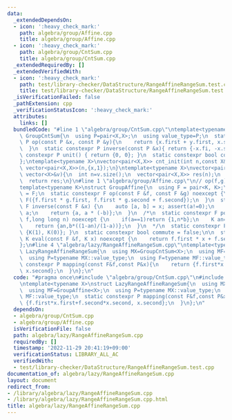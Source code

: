 ```yaml
---
data:
  _extendedDependsOn:
  - icon: ':heavy_check_mark:'
    path: algebra/group/Affine.cpp
    title: algebra/group/Affine.cpp
  - icon: ':heavy_check_mark:'
    path: algebra/group/CntSum.cpp
    title: algebra/group/CntSum.cpp
  _extendedRequiredBy: []
  _extendedVerifiedWith:
  - icon: ':heavy_check_mark:'
    path: test/library-checker/DataStructure/RangeAffineRangeSum.test.cpp
    title: test/library-checker/DataStructure/RangeAffineRangeSum.test.cpp
  _isVerificationFailed: false
  _pathExtension: cpp
  _verificationStatusIcon: ':heavy_check_mark:'
  attributes:
    links: []
  bundledCode: "#line 1 \"algebra/group/CntSum.cpp\"\ntemplate<typename X>\nstruct\
    \ GroupCntSum{\n  using P=pair<X,X>;\n  using value_type=P;\n  static constexpr\
    \ P op(const P &x, const P &y){\n    return {x.first + y.first, x.second + y.second};\n\
    \  }\n  static constexpr P inverse(const P &x){ return {-x.fi, -x.se}; }\n  static\
    \ constexpr P unit() { return {0, 0}; }\n  static constexpr bool commute = true;\n\
    };\ntemplate<typename X>\nvector<pair<X,X>> cnt_init(int n,const X&x){\n  return\
    \ vector<pair<X,X>>(n,{x,1});\n}\ntemplate<typename X>\nvector<pair<X,X>> cnt_init(const\
    \ vector<X>&v){\n  int n=v.size();\n  vector<pair<X,X>> res(n);\n  for(int i=0;i<n;i++)res[i]={v[i],1};\n\
    \  return res;\n}\n#line 1 \"algebra/group/Affine.cpp\"\n// op(f,g) = f(g(x))\n\
    template<typename K>\nstruct GroupAffine{\n  using F = pair<K, K>;\n  using value_type\
    \ = F;\n  static constexpr F op(const F &f, const F &g) noexcept {\n    return\
    \ F({f.first * g.first, f.first * g.second + f.second});\n  }\n  static constexpr\
    \ F inverse(const F &x) {\n    auto [a, b] = x; assert(a!=0);\n    a = K(1) /\
    \ a;\n    return {a, a * (-b)};\n  }\n  /*\n  static constexpr F power(const F&\
    \ f,long long n) noexcept {\n    if(a==1)return {1,n*b};\n    K an=power(a,n);\n\
    \    return {an,b*((1-an)/(1-a))};\n  }\n  */\n  static constexpr F unit() { return\
    \ {K(1), K(0)}; }\n  static constexpr bool commute = false;\n\n  static constexpr\
    \ K eval(const F &f, K x) noexcept {\n    return f.first * x + f.second;\n  }\n\
    };\n#line 4 \"algebra/lazy/RangeAffineRangeSum.cpp\"\ntemplate<typename X>\nstruct\
    \ LazyRangeAffineRangeSum{\n  using MX=GroupCntSum<X>;\n  using MF=GroupAffine<X>;\n\
    \  using P=typename MX::value_type;\n  using F=typename MF::value_type;\n  static\
    \ constexpr P mapping(const F&f,const P&x){\n    return {f.first*x.first+f.second*x.second,\
    \ x.second};\n  }\n};\n"
  code: "#pragma once\n#include \"algebra/group/CntSum.cpp\"\n#include \"algebra/group/Affine.cpp\"\
    \ntemplate<typename X>\nstruct LazyRangeAffineRangeSum{\n  using MX=GroupCntSum<X>;\n\
    \  using MF=GroupAffine<X>;\n  using P=typename MX::value_type;\n  using F=typename\
    \ MF::value_type;\n  static constexpr P mapping(const F&f,const P&x){\n    return\
    \ {f.first*x.first+f.second*x.second, x.second};\n  }\n};\n"
  dependsOn:
  - algebra/group/CntSum.cpp
  - algebra/group/Affine.cpp
  isVerificationFile: false
  path: algebra/lazy/RangeAffineRangeSum.cpp
  requiredBy: []
  timestamp: '2022-11-29 20:41:19+09:00'
  verificationStatus: LIBRARY_ALL_AC
  verifiedWith:
  - test/library-checker/DataStructure/RangeAffineRangeSum.test.cpp
documentation_of: algebra/lazy/RangeAffineRangeSum.cpp
layout: document
redirect_from:
- /library/algebra/lazy/RangeAffineRangeSum.cpp
- /library/algebra/lazy/RangeAffineRangeSum.cpp.html
title: algebra/lazy/RangeAffineRangeSum.cpp
---
```

